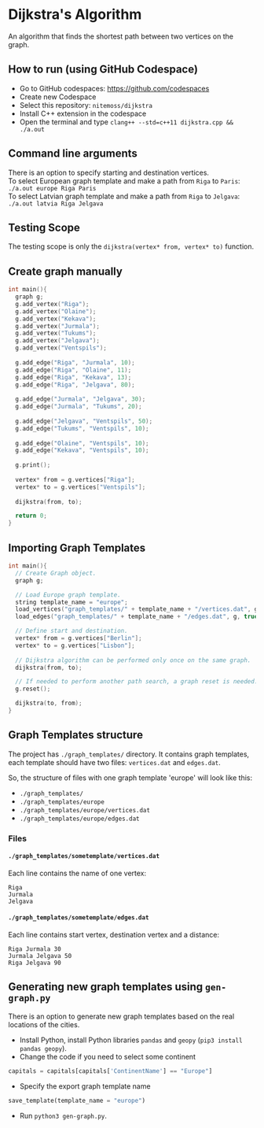 # Dijkstra's Algorithm
An algorithm that finds the shortest path between two vertices on the graph.

## How to run (using GitHub Codespace)

- Go to GitHub codespaces: https://github.com/codespaces
- Create new Codespace
- Select this repository: `nitemoss/dijkstra`
- Install C++ extension in the codespace
- Open the terminal and type `clang++ --std=c++11 dijkstra.cpp && ./a.out`

## Command line arguments
There is an option to specify starting and destination vertices. <br/>
To select European graph template and make a path from `Riga` to `Paris`: `./a.out europe Riga Paris` <br/>
To select Latvian graph template and make a path from `Riga` to `Jelgava`: `./a.out latvia Riga Jelgava` <br/>

## Testing Scope
The testing scope is only the `dijkstra(vertex* from, vertex* to)` function. <br/>

## Create graph manually
```c++
int main(){
  graph g;
  g.add_vertex("Riga");
  g.add_vertex("Olaine");
  g.add_vertex("Kekava");
  g.add_vertex("Jurmala");
  g.add_vertex("Tukums");
  g.add_vertex("Jelgava");
  g.add_vertex("Ventspils");
  
  g.add_edge("Riga", "Jurmala", 10);
  g.add_edge("Riga", "Olaine", 11);
  g.add_edge("Riga", "Kekava", 13);
  g.add_edge("Riga", "Jelgava", 80);
  
  g.add_edge("Jurmala", "Jelgava", 30);
  g.add_edge("Jurmala", "Tukums", 20);
  
  g.add_edge("Jelgava", "Ventspils", 50);
  g.add_edge("Tukums", "Ventspils", 10);
  
  g.add_edge("Olaine", "Ventspils", 10);
  g.add_edge("Kekava", "Ventspils", 10);
  
  g.print();
  
  vertex* from = g.vertices["Riga"];
  vertex* to = g.vertices["Ventspils"];
  
  dijkstra(from, to);

  return 0;
}
```

## Importing Graph Templates
```c++
int main(){
  // Create Graph object.
  graph g;

  // Load Europe graph template.
  string template_name = "europe";
  load_vertices("graph_templates/" + template_name + "/vertices.dat", g);
  load_edges("graph_templates/" + template_name + "/edges.dat", g, true);

  // Define start and destination.
  vertex* from = g.vertices["Berlin"];
  vertex* to = g.vertices["Lisbon"];
  
  // Dijkstra algorithm can be performed only once on the same graph.
  dijkstra(from, to);

  // If needed to perform another path search, a graph reset is needed.
  g.reset();

  dijkstra(to, from);
}
```


## Graph Templates structure

The project has `./graph_templates/` directory. It contains graph templates, each template should have two files: `vertices.dat` and `edges.dat`.

So, the structure of files with one graph template 'europe' will look like this:
- `./graph_templates/`
- `./graph_templates/europe`
- `./graph_templates/europe/vertices.dat`
- `./graph_templates/europe/edges.dat`

### Files
#### `./graph_templates/sometemplate/vertices.dat`
Each line contains the name of one vertex:
```
Riga
Jurmala
Jelgava
```
#### `./graph_templates/sometemplate/edges.dat`
Each line contains start vertex, destination vertex and a distance:
```
Riga Jurmala 30
Jurmala Jelgava 50
Riga Jelgava 90
```


## Generating new graph templates using `gen-graph.py`
There is an option to generate new graph templates based on the real locations of the cities.
- Install Python, install Python libraries `pandas` and `geopy` (`pip3 install pandas geopy`).
- Change the code if you need to select some continent
```python
capitals = capitals[capitals['ContinentName'] == "Europe"]
```
- Specify the export graph template name
```python
save_template(template_name = "europe")
```
- Run `python3 gen-graph.py`.
